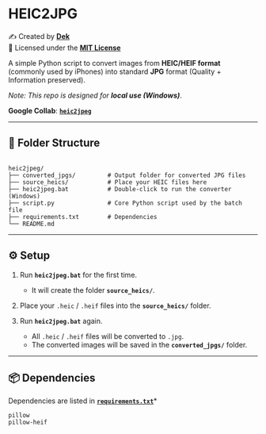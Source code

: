 
# HEIC2JPG
✍️ Created by [**Dek**](https://github.com/hoanghero125)  
📜 Licensed under the [**MIT License**](https://github.com/hoanghero125/heic2jpg/blob/main/LICENSE)

A simple Python script to convert images from **HEIC/HEIF format** (commonly used by iPhones) into standard **JPG** format (Quality + Information preserved).  

*Note: This repo is designed for **local use (Windows)***.

**Google Collab**: [**`heic2jpeg`**](https://colab.research.google.com/drive/1UYbJgN37I_JhlLoeE0pRgOMv7_wJZ2gA?authuser=1#scrollTo=Khi7LWXK3SqR)

---

## 📂 Folder Structure
```

heic2jpeg/
├── converted_jpgs/         # Output folder for converted JPG files
├── source_heics/           # Place your HEIC files here
├── heic2jpeg.bat           # Double-click to run the converter (Windows)
├── script.py               # Core Python script used by the batch file
├── requirements.txt        # Dependencies
└── README.md
```

---

## ⚙️ Setup

1. Run **`heic2jpeg.bat`** for the first time.  
   - It will create the folder **`source_heics/`**.

2. Place your `.heic` / `.heif` files into the **`source_heics/`** folder.  

3. Run **`heic2jpeg.bat`** again.  
   - All `.heic` / `.heif` files will be converted to `.jpg`.  
   - The converted images will be saved in the **`converted_jpgs/`** folder.  

---

## 📦 Dependencies

Dependencies are listed in [**`requirements.txt`**](requirements.txt)*

```
pillow
pillow-heif
```